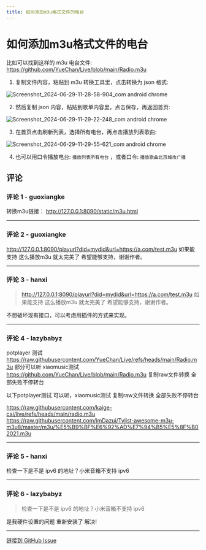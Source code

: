 ```yaml
---
title: 如何添加m3u格式文件的电台
---
```


# 如何添加m3u格式文件的电台

比如可以找到这样的 m3u 电台文件: https://github.com/YueChan/Live/blob/main/Radio.m3u

1. 复制文件内容，粘贴到 m3u 转换工具里，点击转换为 json 格式:

![Screenshot_2024-06-29-11-28-58-904_com android chrome](https://github.com/hanxi/xiaomusic/assets/1185757/bb812a47-17c5-4483-9234-4cf33367b181)

2. 然后复制 json 内容，粘贴到歌单内容里，点击保存，再返回首页:

![Screenshot_2024-06-29-11-29-22-248_com android chrome](https://github.com/hanxi/xiaomusic/assets/1185757/2fb4ca44-6b79-4438-9bc6-cfbd01272f20)

3. 在首页点击刷新列表，选择所有电台，再点击播放列表歌曲:

![Screenshot_2024-06-29-11-29-55-621_com android chrome](https://github.com/hanxi/xiaomusic/assets/1185757/c94e4667-f83e-4cd5-9662-e680316cb5b4)

4. 也可以用口令播放电台: `播放列表所有电台` ，或者口令: `播放歌曲北京城市广播`

## 评论


### 评论 1 - guoxiangke

转换m3u链接： http://127.0.0.1:8090/static/m3u.html 

---

### 评论 2 - guoxiangke

http://127.0.0.1:8090/playurl?did=mydid&url=https://a.com/test.m3u 如果能支持 这么播放m3u 就太完美了 
希望能够支持，谢谢作者。

---

### 评论 3 - hanxi

> http://127.0.0.1:8090/playurl?did=mydid&url=https://a.com/test.m3u 如果能支持 这么播放m3u 就太完美了 希望能够支持，谢谢作者。

不想破坏现有接口，可以考虑用插件的方式来实现。

---

### 评论 4 - lazybabyz

potplayer 测试 https://raw.githubusercontent.com/YueChan/Live/refs/heads/main/Radio.m3u 部分可以听
xiaomusic测试 https://github.com/YueChan/Live/blob/main/Radio.m3u 复制raw文件转换 全部失败不停转台

以下potplayer测试 可以听，xiaomusic测试 复制raw文件转换 全部失败不停转台

https://raw.githubusercontent.com/kaige-cai/live/refs/heads/main/radio.m3u
https://raw.githubusercontent.com/imDazui/Tvlist-awesome-m3u-m3u8/master/m3u/%E5%B9%BF%E6%92%AD%E7%94%B5%E5%8F%B02021.m3u 



---

### 评论 5 - hanxi

检查一下是不是 ipv6 的地址？小米音箱不支持 ipv6

---

### 评论 6 - lazybabyz

> 检查一下是不是 ipv6 的地址？小米音箱不支持 ipv6

是我硬件设置的问题 重新安装了 解决!

---
[链接到 GitHub Issue](https://github.com/hanxi/xiaomusic/issues/88)
